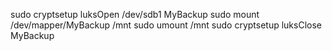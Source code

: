 sudo cryptsetup luksOpen /dev/sdb1 MyBackup
sudo mount /dev/mapper/MyBackup  /mnt
sudo umount /mnt
sudo cryptsetup luksClose  MyBackup

